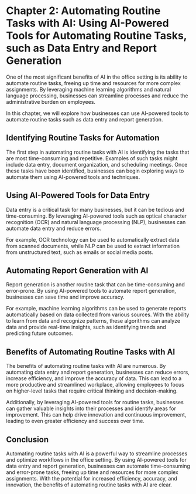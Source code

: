 Chapter 2: Automating Routine Tasks with AI: Using AI-Powered Tools for Automating Routine Tasks, such as Data Entry and Report Generation
==========================================================================================================================================

One of the most significant benefits of AI in the office setting is its ability to automate routine tasks, freeing up time and resources for more complex assignments. By leveraging machine learning algorithms and natural language processing, businesses can streamline processes and reduce the administrative burden on employees.

In this chapter, we will explore how businesses can use AI-powered tools to automate routine tasks such as data entry and report generation.

Identifying Routine Tasks for Automation
----------------------------------------

The first step in automating routine tasks with AI is identifying the tasks that are most time-consuming and repetitive. Examples of such tasks might include data entry, document organization, and scheduling meetings. Once these tasks have been identified, businesses can begin exploring ways to automate them using AI-powered tools and techniques.

Using AI-Powered Tools for Data Entry
-------------------------------------

Data entry is a critical task for many businesses, but it can be tedious and time-consuming. By leveraging AI-powered tools such as optical character recognition (OCR) and natural language processing (NLP), businesses can automate data entry and reduce errors.

For example, OCR technology can be used to automatically extract data from scanned documents, while NLP can be used to extract information from unstructured text, such as emails or social media posts.

Automating Report Generation with AI
------------------------------------

Report generation is another routine task that can be time-consuming and error-prone. By using AI-powered tools to automate report generation, businesses can save time and improve accuracy.

For example, machine learning algorithms can be used to generate reports automatically based on data collected from various sources. With the ability to learn from data and recognize patterns, these algorithms can analyze data and provide real-time insights, such as identifying trends and predicting future outcomes.

Benefits of Automating Routine Tasks with AI
--------------------------------------------

The benefits of automating routine tasks with AI are numerous. By automating data entry and report generation, businesses can reduce errors, increase efficiency, and improve the accuracy of data. This can lead to a more productive and streamlined workplace, allowing employees to focus on higher-level tasks that require critical thinking and decision-making.

Additionally, by leveraging AI-powered tools for routine tasks, businesses can gather valuable insights into their processes and identify areas for improvement. This can help drive innovation and continuous improvement, leading to even greater efficiency and success over time.

Conclusion
----------

Automating routine tasks with AI is a powerful way to streamline processes and optimize workflows in the office setting. By using AI-powered tools for data entry and report generation, businesses can automate time-consuming and error-prone tasks, freeing up time and resources for more complex assignments. With the potential for increased efficiency, accuracy, and innovation, the benefits of automating routine tasks with AI are clear.
